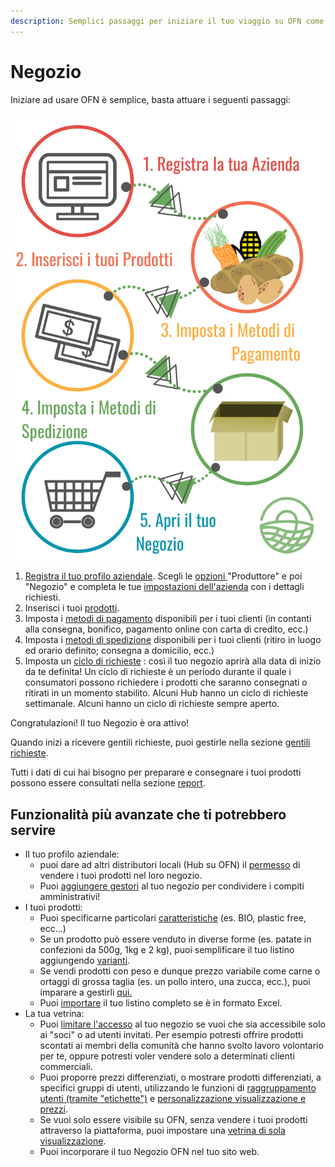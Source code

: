 ```yaml
---
description: Semplici passaggi per iniziare il tuo viaggio su OFN come NEGOZIO
---
```


# Negozio

Iniziare ad usare OFN è semplice, basta attuare i seguenti passaggi:

![](../.gitbook/assets/quick-set-up-in-5-steps-draft_ita.png)

1. [Registra il tuo profilo aziendale](../basic-features/register-and-create-your-profile.md).  Scegli le [opzioni ](../basic-features/enterprise-profile/package-types.md)"Produttore" e poi "Negozio" e completa le tue [impostazioni dell'azienda](../basic-features/enterprise-profile/enterprise-settings.md) con i dettagli richiesti.
2. Inserisci i tuoi [prodotti](../basic-features/products-1/products.md).
3. Imposta i [metodi di pagamento](../basic-features/shopfront/payment-methods.md) disponibili per i tuoi clienti \(in contanti alla consegna, bonifico, pagamento online con carta di credito, ecc.\)
4. Imposta i [metodi di spedizione](../basic-features/shopfront/shipping-methods.md) disponibili per i tuoi clienti \(ritiro in luogo ed orario definito; consegna a domicilio, ecc.\) 
5. Imposta un [ciclo di richieste](../basic-features/shopfront/order-cycle/order-cycles-for-hubs.md) : così il tuo negozio aprirà alla data di inizio da te definita! Un ciclo di richieste è un periodo durante il quale i consumatori possono richiedere i prodotti che saranno consegnati o ritirati in un momento stabilito. Alcuni Hub hanno un ciclo di richieste settimanale. Alcuni hanno un ciclo di richieste sempre aperto.

Congratulazioni!  Il tuo Negozio è ora attivo!

Quando inizi a ricevere gentili richieste, puoi gestirle nella sezione [gentili richieste](../basic-features/orders/).  

Tutti i dati di cui hai bisogno per preparare e consegnare i tuoi prodotti possono essere consultati nella sezione [report](../basic-features/reports.md).

## Funzionalità più avanzate che ti potrebbero servire

* Il tuo profilo aziendale:
  * puoi dare ad altri distributori locali \(Hub su OFN\) il [permesso](https://app.gitbook.com/@ofn-user-guide/s/ofn-user-guide-master/~/drafts/-MKd_GWgfVlIQ0N0w1PF/v/it/basic-features/enterprise-profile/create-or-connect-with-your-supplying-producers/@merged) di vendere i tuoi prodotti nel loro negozio.
  * Puoi [aggiungere gestori](../basic-features/enterprise-profile/transfer-ownership.md) al tuo negozio per condividere i compiti amministrativi!
* I tuoi prodotti: 
  * Puoi specificarne particolari [caratteristiche](../basic-features/products-1/product-properties.md) \(es. BIO, plastic free, ecc...\)
  * Se un prodotto può essere venduto in diverse forme \(es. patate in confezioni da 500g, 1kg e 2 kg\), puoi semplificare il tuo listino aggiungendo [varianti](../basic-features/products-1/product-variants.md).
  * Se vendi prodotti con peso e dunque prezzo variabile come carne o ortaggi di grossa taglia \(es. un pollo intero, una zucca, ecc.\), puoi imparare a gestirli [qui.](../basic-features/products-1/pricing-irregular-items-kg.md)
  * Puoi [importare](../basic-features/products-1/product-and-inventory-import.md#1-import-new-products) il tuo listino completo se è in formato Excel.
* La tua vetrina:
  * Puoi [limitare l'accesso](../basic-features/shopfront/private-shopfront.md) al tuo negozio se vuoi che sia accessibile solo ai "soci" o ad utenti invitati. Per esempio potresti offrire prodotti scontati ai membri della comunità che hanno svolto lavoro volontario per te, oppure potresti voler vendere solo a determinati clienti commerciali.
  * Puoi proporre prezzi differenziati, o mostrare prodotti differenziati, a specifici gruppi di utenti, utilizzando le funzioni di [raggruppamento utenti \(tramite "etichette"\)](../basic-features/shopfront/customer-management-and-conditional-displays-prices/tags-and-tag-rules.md) e [personalizzazione visualizzazione e prezzi](../basic-features/shopfront/customer-management-and-conditional-displays-prices/).
  * Se vuoi solo essere visibile su OFN, senza vendere i tuoi prodotti attraverso la piattaforma, puoi impostare una [vetrina di sola visualizzazione](../basic-features/shopfront/display-only-order-cycles.md).
  * Puoi incorporare il tuo Negozio OFN nel tuo sito web.

